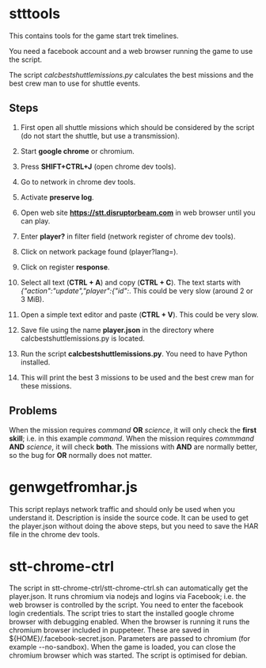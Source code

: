 # stttools

This contains tools for the game start trek timelines.

You need a facebook account and a web browser running the game to use the script.

The script *calcbestshuttlemissions.py* calculates the best missions and the best crew man to use for shuttle events.

## Steps
1. First open all shuttle missions which should be considered by the script (do not start the shuttle, but use a transmission).

2. Start **google chrome** or chromium.

3. Press **SHIFT+CTRL+J** (open chrome dev tools).

4. Go to network in chrome dev tools.

5. Activate **preserve log**.

6. Open web site **https://stt.disruptorbeam.com** in web browser until you can play.

7. Enter **player?** in filter field (network register of chrome dev tools).

8. Click on network package found (player?lang=).

9. Click on register **response**.

10. Select all text (**CTRL + A**) and copy (**CTRL + C**). The text starts with *{"action":"update","player":{"id":*. This could be very slow (around 2 or 3 MiB).

11. Open a simple text editor and paste (**CTRL + V**). This could be very slow.

12. Save file using the name **player.json** in the directory where calcbestshuttlemissions.py is located.

13. Run the script **calcbestshuttlemissions.py**. You need to have Python installed.

14. This will print the best 3 missions to be used and the best crew man for these missions.

## Problems
When the mission requires *command* **OR** *science*, it will only check the **first skill**; i.e. in this example *command*.
When the mission requires *commmand* **AND** *science*, it will check **both**. The missions with **AND** are normally better, so the bug for **OR** normally does not matter.

# genwgetfromhar.js
This script replays network traffic and should only be used when you understand it.
Description is inside the source code. It can be used to get the player.json
without doing the above steps, but you need to save the HAR file in the
chrome dev tools.

# stt-chrome-ctrl
The script in stt-chrome-ctrl/stt-chrome-ctrl.sh can automatically get the
player.json.
It runs chromium via nodejs and logins via Facebook; i.e. the web browser is
controlled by the script. You need to enter the facebook login credentials.
The script tries to start the installed google chrome browser with debugging
enabled. When the browser is running it runs the chromium browser included in
puppeteer.
These are saved in ${HOME}/.facebook-secret.json.
Parameters are passed to chromium (for example --no-sandbox).
When the game is loaded, you can close the chromium browser which was started.
The script is optimised for debian.
